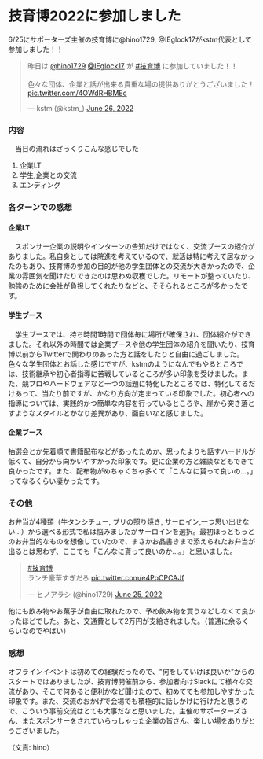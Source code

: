 # 技育博2022に参加しました

6/25にサポーターズ主催の技育博に@hino1729, @IEglock17がkstm代表として参加しました！！

<blockquote class="twitter-tweet"><p lang="ja" dir="ltr">昨日は <a href="https://twitter.com/hino1729?ref_src=twsrc%5Etfw">@hino1729</a> <a href="https://twitter.com/IEglock17?ref_src=twsrc%5Etfw">@IEglock17</a> が <a href="https://twitter.com/hashtag/%E6%8A%80%E8%82%B2%E5%8D%9A?src=hash&amp;ref_src=twsrc%5Etfw">#技育博</a> に参加していました！！<br><br>色々な団体、企業と話が出来る貴重な場の提供ありがとうございました！ <a href="https://t.co/4OWdRHBMEc">pic.twitter.com/4OWdRHBMEc</a></p>&mdash; kstm (@kstm_) <a href="https://twitter.com/kstm_/status/1540923527083134976?ref_src=twsrc%5Etfw">June 26, 2022</a></blockquote> <component is="script" async src="https://platform.twitter.com/widgets.js" charset="utf-8"></component> 

### 内容

　当日の流れはざっくりこんな感じでした

1. 企業LT
2. 学生,企業との交流
3. エンディング

### 各ターンでの感想

#### 企業LT

　スポンサー企業の説明やインターンの告知だけではなく、交流ブースの紹介がありました。私自身としては院進を考えているので、就活は特に考えて居なかったのもあり、技育博の参加の目的が他の学生団体との交流が大きかったので、企業の雰囲気を聞けたりできたのは思わぬ収穫でした。リモートが整っていたり、勉強のために会社が負担してくれたりなどと、そそられるところが多かったです。

#### 学生ブース

　学生ブースでは、持ち時間1時間で団体毎に場所が確保され、団体紹介ができました。それ以外の時間では企業ブースや他の学生団体の紹介を聞いたり、技育博以前からTwitterで関わりのあった方と話をしたりと自由に過ごしました。
色々な学生団体とお話した感じですが、kstmのようになんでもやるところでは、技術継承や初心者指導に苦戦しているところが多い印象を受けました。また、競プロやハードウェアなど一つの話題に特化したところでは、特化してるだけあって、当たり前ですが、かなり方向が定まっている印象でした。初心者への指導については、実践的かつ簡単な内容を行っているところや、崖から突き落とすようなスタイルとかなり差異があり、面白いなと感じました。

#### 企業ブース

抽選会とか先着順で書籍配布などがあったためか、思ったよりも話すハードルが低くて、自分から向かいやすかった印象です。更に企業の方と雑談などもできて良かったです。また、配布物がめちゃくちゃ多くて「こんなに貰って良いの...。」ってなるくらい凄かったです。

### その他

お弁当が4種類（牛タンシチュー, ブリの照り焼き, サーロイン,一つ思い出せない...）から選べる形式で私は悩みましたがサーロインを選択。最初ほっともっとのお弁当的なものを想像していたので、まさかお品書きまで添えられたお弁当が出るとは思わず、ここでも「こんなに貰って良いのか...。」と思いました。

<blockquote class="twitter-tweet"><p lang="ja" dir="ltr"><a href="https://twitter.com/hashtag/%E6%8A%80%E8%82%B2%E5%8D%9A?src=hash&amp;ref_src=twsrc%5Etfw">#技育博</a><br>ランチ豪華すぎだろ <a href="https://t.co/e4PqCPCAJf">pic.twitter.com/e4PqCPCAJf</a></p>&mdash; ヒノアラシ (@hino1729) <a href="https://twitter.com/hino1729/status/1540585763993096192?ref_src=twsrc%5Etfw">June 25, 2022</a></blockquote> <component is="script" async src="https://platform.twitter.com/widgets.js" charset="utf-8"></component> 

他にも飲み物やお菓子が自由に取れたので、予め飲み物を買うなどしなくて良かったほどでした。あと、交通費として2万円が支給されました。（普通に余るくらいなのでやばい）

### 感想

オフラインイベントは初めての経験だったので、"何をしていけば良いか"からのスタートではありましたが、技育博開催前から、参加者向けSlackにて様々な交流があり、そこで何あると便利かなど聞けたので、初めてでも参加しやすかった印象です。また、交流のおかげで会場でも積極的に話しかけに行けたと思うので、こういう事前交流はとても大事だなと思いました。主催のサポーターズさん、またスポンサーをされていらっしゃった企業の皆さん、楽しい場をありがとうございました。

（文責: hino）
